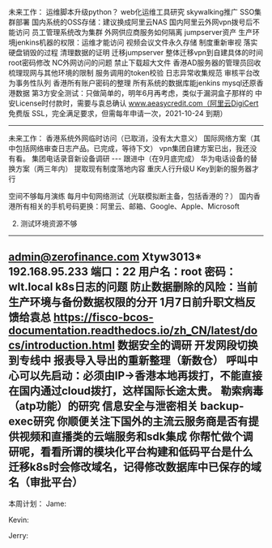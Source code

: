 未来工作：
运维脚本升级python？
web化运维工具研究
skywalking推广
SSO集群部署
国内系统的OSS存储：建议换成阿里云NAS
国内阿里云外网vpn拨号后不能访问
员工管理系统改为集群
外网供应商服务如何隔离
jumpserver资产
生产环境jenkins机器的权限：运维才能访问
视频会议文件永久存储
制度重新审视
落实硬盘销毁的过程
清理数据的证明
迁移jumpserver
整体迁移vpn到自建具体的时间
root密码修改
NC外网访问的问题
禁止下载超大文件
香港AD服务器的管理员回收
梳理现网与其他环境的限制
服务调用的token校验
日志异常收集规范
审核平台改为事务性队列
香港所有账户密码的整理
所有系统的数据库能jenkins mysql还原香港数据
第3方安全测试：只做简单的，明年6月再考虑，类似于漏洞盒子那样的
中安License时付款时，需要与袁总确认
www.aeasycredit.com（阿里云DigiCert 免费版 SSL，完全满足要求，但需每年申请一次，2021-10-24 到期）

-------------------------------------------------
未来工作：
香港系统外网临时访问（已取消，没有太大意义）
国际网络方案（其中包括网络审查日志产品。已完成，等待下文）
vpn集团自建方案已出，我还没有看。
集团电话录音新设备调研 --- 跟进中（在9月底完成）
华为电话设备的替换方案（两三年内）
提取现有制度落地内容
重庆人行升级U Key到新的服务器才行

空间不够每月演练
每月中旬网络测试（光联模拟断主备，包括香港的？）
国内香港所有相关的手机号码更换：阿里云、邮箱、Google、Apple、Microsoft

2. 测试环境资源不够
---------------------------
admin@zerofinance.com
Xtyw3013*
192.168.95.233  端口：22   用户名：root  密码：wlt.local
k8s日志的问题
防止数据删除的风险：当前生产环境与备份数据权限的分开
1月7日前升职文档反馈给袁总
https://fisco-bcos-documentation.readthedocs.io/zh_CN/latest/docs/introduction.html
数据安全的调研
开发网段切换到专线中
报表导入导出的重新整理（新数仓）
呼叫中心可以先启动：必须由IP->香港本地再拨打，不能直接在国内通过cloud拨打，这样国际长途太贵。
勒索病毒（atp功能）的研究
信息安全与泄密相关
backup-exec研究
你顺便关注下国外的主流云服务商是否有提供视频和直播类的云端服务和sdk集成
你帮忙做个调研呢，看看所谓的模块化平台构建和低码平台是什么
迁移k8s时会修改域名，记得修改数据库中已保存的域名（审批平台）
------------------------------------

本周计划：
Jame:


Kevin:


Jerry:
